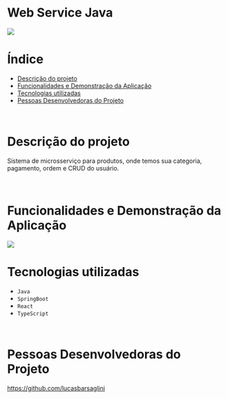 # Web Service Java 

<img src="http://img.shields.io/static/v1?label=STATUS&message=CONCLUIDO&color=GREEN&style=for-the-badge"/>
<br/>

# Índice

* [Descrição do projeto](#descrição-do-projeto)
* [Funcionalidades e Demonstração da Aplicação](#funcionalidades-e-demonstração-da-aplicação)
* [Tecnologias utilizadas](#tecnologias-utilizadas)
* [Pessoas Desenvolvedoras do Projeto](#pessoas-desenvolvedoras)
<br/>

# Descrição do projeto

Sistema de microsserviço para produtos, onde temos sua categoria, pagamento, ordem e CRUD do usuário.  
<br/><br/>

# Funcionalidades e Demonstração da Aplicação
<img src="https://user-images.githubusercontent.com/100448147/217844370-8e569607-7e98-422b-b779-f86b452411d5.png">
<br/>

# Tecnologias utilizadas 

- ``Java``
- ``SpringBoot``
- ``React``
- ``TypeScript``
<br/>

# Pessoas Desenvolvedoras do Projeto

https://github.com/lucasbarsaglini
